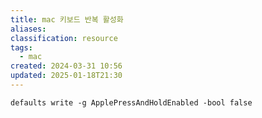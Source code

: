 ```yaml
---
title: mac 키보드 반복 활성화
aliases: 
classification: resource
tags:
  - mac
created: 2024-03-31 10:56
updated: 2025-01-18T21:30
---
```


`defaults write -g ApplePressAndHoldEnabled -bool false`
